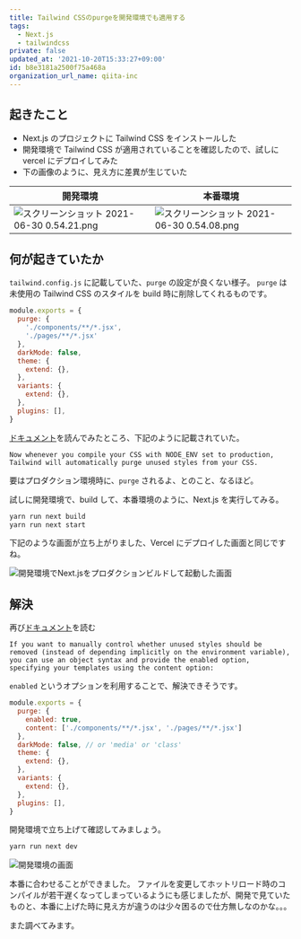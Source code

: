 ```yaml
---
title: Tailwind CSSのpurgeを開発環境でも適用する
tags:
  - Next.js
  - tailwindcss
private: false
updated_at: '2021-10-20T15:33:27+09:00'
id: b8e3181a2500f75a468a
organization_url_name: qiita-inc
---
```


## 起きたこと

- Next.js のプロジェクトに Tailwind CSS をインストールした
- 開発環境で Tailwind CSS が適用されていることを確認したので、試しにvercel にデプロイしてみた
- 下の画像のように、見え方に差異が生じていた

| 開発環境 | 本番環境 |
| --- | --- |
| ![スクリーンショット 2021-06-30 0.54.21.png](https://qiita-image-store.s3.ap-northeast-1.amazonaws.com/0/166596/f1870e97-27cb-82cf-ab8a-e4aa405b6c16.png) | ![スクリーンショット 2021-06-30 0.54.08.png](https://qiita-image-store.s3.ap-northeast-1.amazonaws.com/0/166596/66a47af8-2dfb-37b3-98d6-04231ef7d352.png) |

## 何が起きていたか

`tailwind.config.js` に記載していた、`purge` の設定が良くない様子。
`purge` は未使用の Tailwind CSS のスタイルを build 時に削除してくれるものです。

```js:tailwind.config.js
module.exports = {
  purge: {
    './components/**/*.jsx',
    './pages/**/*.jsx'
  },
  darkMode: false,
  theme: {
    extend: {},
  },
  variants: {
    extend: {},
  },
  plugins: [],
}
```

[ドキュメント](https://tailwindcss.com/docs/optimizing-for-production#removing-unused-css)を読んでみたところ、下記のように記載されていた。

`Now whenever you compile your CSS with NODE_ENV set to production, Tailwind will automatically purge unused styles from your CSS.`

要はプロダクション環境時に、`purge` されるよ、とのこと、なるほど。

試しに開発環境で、build して、本番環境のように、Next.js を実行してみる。

```bash
yarn run next build
yarn run next start
```

下記のような画面が立ち上がりました、Vercel にデプロイした画面と同じですね。

![開発環境でNext.jsをプロダクションビルドして起動した画面](https://qiita-image-store.s3.ap-northeast-1.amazonaws.com/0/166596/7ae80a6a-1244-5f05-40c0-907053c6ed27.png)


## 解決
再び[ドキュメント](https://tailwindcss.com/docs/optimizing-for-production#enabling-manually)を読む

`If you want to manually control whether unused styles should be removed (instead of depending implicitly on the environment variable), you can use an object syntax and provide the enabled option, specifying your templates using the content option:`

`enabled` というオプションを利用することで、解決できそうです。

```js:tailwind.config.js
module.exports = {
  purge: {
    enabled: true,
    content: ['./components/**/*.jsx', './pages/**/*.jsx']
  },
  darkMode: false, // or 'media' or 'class'
  theme: {
    extend: {},
  },
  variants: {
    extend: {},
  },
  plugins: [],
}
```

開発環境で立ち上げて確認してみましょう。

```bash
yarn run next dev
```

![開発環境の画面](https://qiita-image-store.s3.ap-northeast-1.amazonaws.com/0/166596/df9422e7-9bad-3ef4-d744-c9bf55405a43.png)

本番に合わせることができました。
ファイルを変更してホットリロード時のコンパイルが若干遅くなってしまっているようにも感じましたが、開発で見ていたものと、本番に上げた時に見え方が違うのは少々困るので仕方無しなのかな。。。

また調べてみます。
